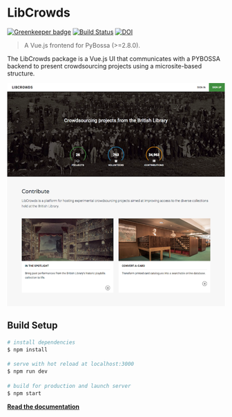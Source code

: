 # LibCrowds

[![Greenkeeper badge](https://badges.greenkeeper.io/LibCrowds/libcrowds.svg)](https://greenkeeper.io/)
[![Build Status](https://travis-ci.org/LibCrowds/libcrowds.svg?branch=master)](https://travis-ci.org/LibCrowds/libcrowds)
[![DOI](https://zenodo.org/badge/92406558.svg)](https://zenodo.org/badge/latestdoi/92406558)

> A Vue.js frontend for PyBossa (>=2.8.0).

The LibCrowds package is a Vue.js UI that communicates with a PYBOSSA backend to present crowdsourcing projects using a microsite-based structure.

[![The LibCrowds website](./docs/assets/site-homepage.png?raw=true "The LibCrowds website")](https://www.libcrowds.com)

## Build Setup

``` bash
# install dependencies
$ npm install

# serve with hot reload at localhost:3000
$ npm run dev

# build for production and launch server
$ npm start
```

[**Read the documentation**](https://libcrowds.gitbooks.io/libcrowds/content/)
